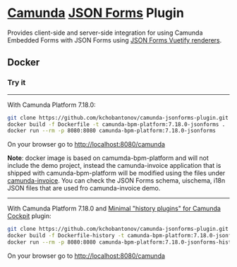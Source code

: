 # [Camunda](https://camunda.com/) [JSON Forms](https://jsonforms.io/) Plugin

Provides client-side and server-side integration for using Camunda Embedded Forms with JSON Forms using [JSON Forms Vuetify renderers](https://github.com/eclipsesource/jsonforms-vuetify-renderers).

## Docker

### Try it

------

With Camunda Platform 7.18.0:

```bash
git clone https://github.com/kchobantonov/camunda-jsonforms-plugin.git
docker build -f Dockerfile -t camunda-bpm-platform:7.18.0-jsonforms .
docker run --rm -p 8080:8080 camunda-bpm-platform:7.18.0-jsonforms
```

On your browser go to
<http://localhost:8080/camunda>

**Note**: docker image is based on camumda-bpm-platform and will not include the demo project, instead the camunda-invoice application that is shipped with camunda-bpm-platform will be modified using the files under [camunda-invoice](./docker-camunda-bpm-platform/camunda-invoice). You can check the JSON Forms schema, uischema, i18n JSON files that are used fro camunda-invoice demo.

------

With Camunda Platform 7.18.0 and [Minimal "history plugins" for Camunda Cockpit](https://github.com/datakurre/camunda-cockpit-plugins) plugin:

```bash
git clone https://github.com/kchobantonov/camunda-jsonforms-plugin.git
docker build -f Dockerfile-history -t camunda-bpm-platform:7.18.0-jsonforms-history .
docker run --rm -p 8080:8080 camunda-bpm-platform:7.18.0-jsonforms-history
```

On your browser go to
<http://localhost:8080/camunda>
